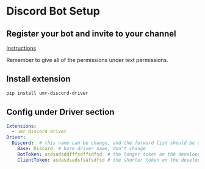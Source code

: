 # Discord Bot Setup

## Register your bot and invite to your channel

[Instructions](https://discordpy.readthedocs.io/en/latest/discord.html)

Remember to give all of the permissions under text permissions.

## Install extension

```bash
pip install umr-discord-driver
```

## Config under Driver section

```yaml
Extensions:
  - umr_discord_driver
Driver:
  Discord:  # this name can be change, and the forward list should be using this name
    Base: Discord  # base driver name, don't change
    BotToken: asdsadsddfffsdffsdfsd  # the longer token on the developer console (the one says click to reveal)
    ClientToken: asdasdsadsfsafsdfsd # the shorter token on the developer console
```